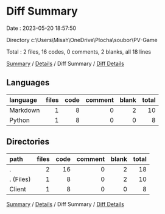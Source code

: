 # Diff Summary

Date : 2023-05-20 18:57:50

Directory c:\\Users\\Misah\\OneDrive\\Plocha\\soubor\\PV-Game

Total : 2 files,  16 codes, 0 comments, 2 blanks, all 18 lines

[Summary](results.md) / [Details](details.md) / Diff Summary / [Diff Details](diff-details.md)

## Languages
| language | files | code | comment | blank | total |
| :--- | ---: | ---: | ---: | ---: | ---: |
| Markdown | 1 | 8 | 0 | 2 | 10 |
| Python | 1 | 8 | 0 | 0 | 8 |

## Directories
| path | files | code | comment | blank | total |
| :--- | ---: | ---: | ---: | ---: | ---: |
| . | 2 | 16 | 0 | 2 | 18 |
| . (Files) | 1 | 8 | 0 | 2 | 10 |
| Client | 1 | 8 | 0 | 0 | 8 |

[Summary](results.md) / [Details](details.md) / Diff Summary / [Diff Details](diff-details.md)